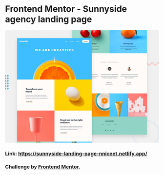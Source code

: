 # Frontend Mentor - Sunnyside agency landing page

![Design preview for the Sunnyside agency landing page coding challenge](./design/desktop-preview.jpg)

### Link: https://sunnyside-landing-page-nniceet.netlify.app/

### Challenge by [Frontend Mentor.](https://www.frontendmentor.io/challenges)
